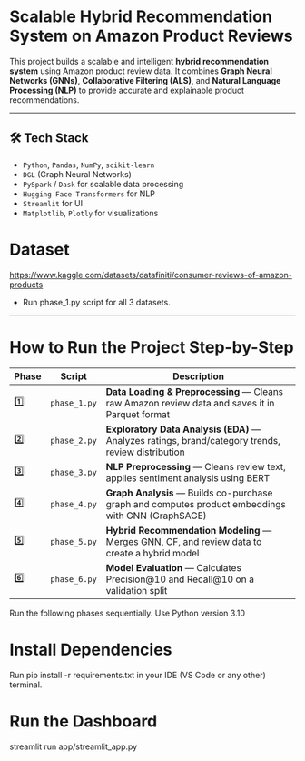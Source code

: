 # Scalable Hybrid Recommendation System on Amazon Product Reviews

This project builds a scalable and intelligent **hybrid recommendation system** using Amazon product review data. It combines **Graph Neural Networks (GNNs)**, **Collaborative Filtering (ALS)**, and **Natural Language Processing (NLP)** to provide accurate and explainable product recommendations.


---

## 🛠️ Tech Stack

- `Python`, `Pandas`, `NumPy`, `scikit-learn`
- `DGL` (Graph Neural Networks)
- `PySpark` / `Dask` for scalable data processing
- `Hugging Face Transformers` for NLP
- `Streamlit` for UI
- `Matplotlib`, `Plotly` for visualizations

# Dataset
https://www.kaggle.com/datasets/datafiniti/consumer-reviews-of-amazon-products
- Run phase_1.py script for all 3 datasets.

---
# How to Run the Project Step-by-Step
| Phase | Script       | Description                                                                                        |
| ----- | ------------ | -------------------------------------------------------------------------------------------------- |
| 1️⃣   | `phase_1.py` | **Data Loading & Preprocessing** — Cleans raw Amazon review data and saves it in Parquet format    |
| 2️⃣   | `phase_2.py` | **Exploratory Data Analysis (EDA)** — Analyzes ratings, brand/category trends, review distribution |
| 3️⃣   | `phase_3.py` | **NLP Preprocessing** — Cleans review text, applies sentiment analysis using BERT                  |
| 4️⃣   | `phase_4.py` | **Graph Analysis** — Builds co-purchase graph and computes product embeddings with GNN (GraphSAGE) |
| 5️⃣   | `phase_5.py` | **Hybrid Recommendation Modeling** — Merges GNN, CF, and review data to create a hybrid model      |
| 6️⃣   | `phase_6.py` | **Model Evaluation** — Calculates Precision\@10 and Recall\@10 on a validation split               |

Run the following phases sequentially.
Use Python version 3.10

# Install Dependencies
Run pip install -r requirements.txt in your IDE (VS Code or any other) terminal.

# Run the Dashboard
streamlit run app/streamlit_app.py


